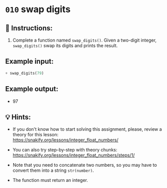 # `010` swap digits

## 📝 Instructions:

1. Complete a function named `swap_digits()`.  Given a two-digit integer, `swap_digits()` swap its digits and prints the result.

## Example input:

```py
+ swap_digits(79)
```

## Example output:

+ 97


## 💡 Hints:

+ If you don't know how to start solving this assignment, please, review a theory for this lesson: https://snakify.org/lessons/integer_float_numbers/

+ You can also try step-by-step with theory chunks: https://snakify.org/lessons/integer_float_numbers/steps/1/

+ Note that you need to concatenate two numbers, so you may have to convert them into a string `str(number)`.

+ The function must return an integer.
